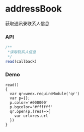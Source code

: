# addressBook

获取通讯录联系人信息

### API

```js
/**
 *读取联系人信息
 */
read(callback)
```

### Demo

```
read()
{
  var qr=weex.requireModule('qr')
  var p={};
  p.color='#000000'
  p.bgcolor='#ffffff'
  qr.open(p,(res)=>{
    var url=res.url
  })
}
```



